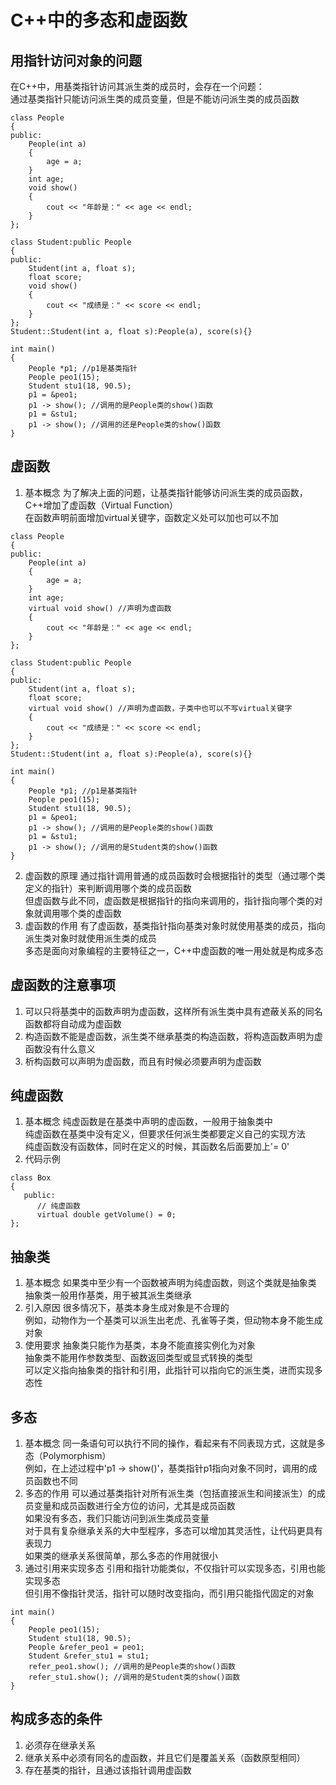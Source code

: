 # C++中的多态和虚函数

## 用指针访问对象的问题
在C++中，用基类指针访问其派生类的成员时，会存在一个问题：  
通过基类指针只能访问派生类的成员变量，但是不能访问派生类的成员函数  
```
class People
{
public:
	People(int a)
	{
		age = a;
	}
	int age;
	void show()
	{
		cout << "年龄是：" << age << endl;
	}
};

class Student:public People
{
public:
	Student(int a, float s);
	float score;
	void show()
	{
		cout << "成绩是：" << score << endl;
	}
};
Student::Student(int a, float s):People(a), score(s){}

int main()
{
	People *p1; //p1是基类指针
	People peo1(15);
	Student stu1(18, 90.5);
	p1 = &peo1;
	p1 -> show(); //调用的是People类的show()函数
	p1 = &stu1;
	p1 -> show(); //调用的还是People类的show()函数
}
```


## 虚函数
1. 基本概念
为了解决上面的问题，让基类指针能够访问派生类的成员函数，C++增加了虚函数（Virtual Function）  
在函数声明前面增加virtual关键字，函数定义处可以加也可以不加  
```
class People
{
public:
	People(int a)
	{
		age = a;
	}
	int age;
	virtual void show() //声明为虚函数
	{
		cout << "年龄是：" << age << endl;
	}
};

class Student:public People
{
public:
	Student(int a, float s);
	float score;
	virtual void show() //声明为虚函数，子类中也可以不写virtual关键字
	{
		cout << "成绩是：" << score << endl;
	}
};
Student::Student(int a, float s):People(a), score(s){}

int main()
{
	People *p1; //p1是基类指针
	People peo1(15);
	Student stu1(18, 90.5);
	p1 = &peo1;
	p1 -> show(); //调用的是People类的show()函数
	p1 = &stu1;
	p1 -> show(); //调用的是Student类的show()函数
}
```
2. 虚函数的原理
通过指针调用普通的成员函数时会根据指针的类型（通过哪个类定义的指针）来判断调用哪个类的成员函数  
但虚函数与此不同，虚函数是根据指针的指向来调用的，指针指向哪个类的对象就调用哪个类的虚函数  
3. 虚函数的作用
有了虚函数，基类指针指向基类对象时就使用基类的成员，指向派生类对象时就使用派生类的成员  
多态是面向对象编程的主要特征之一，C++中虚函数的唯一用处就是构成多态  


## 虚函数的注意事项
1. 可以只将基类中的函数声明为虚函数，这样所有派生类中具有遮蔽关系的同名函数都将自动成为虚函数  
2. 构造函数不能是虚函数，派生类不继承基类的构造函数，将构造函数声明为虚函数没有什么意义  
3. 析构函数可以声明为虚函数，而且有时候必须要声明为虚函数  


## 纯虚函数
1. 基本概念
纯虚函数是在基类中声明的虚函数，一般用于抽象类中  
纯虚函数在基类中没有定义，但要求任何派生类都要定义自己的实现方法  
纯虚函数没有函数体，同时在定义的时候，其函数名后面要加上'= 0'  
2. 代码示例
```
class Box
{
   public:
      // 纯虚函数
      virtual double getVolume() = 0;
};
```

## 抽象类
1. 基本概念
如果类中至少有一个函数被声明为纯虚函数，则这个类就是抽象类  
抽象类一般用作基类，用于被其派生类继承  
2. 引入原因
很多情况下，基类本身生成对象是不合理的  
例如，动物作为一个基类可以派生出老虎、孔雀等子类，但动物本身不能生成对象  
3. 使用要求
抽象类只能作为基类，本身不能直接实例化为对象  
抽象类不能用作参数类型、函数返回类型或显式转换的类型  
可以定义指向抽象类的指针和引用，此指针可以指向它的派生类，进而实现多态性  


## 多态
1. 基本概念
同一条语句可以执行不同的操作，看起来有不同表现方式，这就是多态（Polymorphism）  
例如，在上述过程中'p1 -> show()'，基类指针p1指向对象不同时，调用的成员函数也不同  
2. 多态的作用
可以通过基类指针对所有派生类（包括直接派生和间接派生）的成员变量和成员函数进行全方位的访问，尤其是成员函数  
如果没有多态，我们只能访问到派生类成员变量  
对于具有复杂继承关系的大中型程序，多态可以增加其灵活性，让代码更具有表现力  
如果类的继承关系很简单，那么多态的作用就很小  
3. 通过引用来实现多态
引用和指针功能类似，不仅指针可以实现多态，引用也能实现多态  
但引用不像指针灵活，指针可以随时改变指向，而引用只能指代固定的对象  
```
int main()
{
	People peo1(15);
	Student stu1(18, 90.5);
	People &refer_peo1 = peo1;
	Student &refer_stu1 = stu1;
	refer_peo1.show(); //调用的是People类的show()函数
	refer_stu1.show(); //调用的是Student类的show()函数
}
```


## 构成多态的条件
1. 必须存在继承关系  
2. 继承关系中必须有同名的虚函数，并且它们是覆盖关系（函数原型相同）  
3. 存在基类的指针，且通过该指针调用虚函数  

